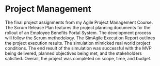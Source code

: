 # Project Management

The final project assignments from my Agile Project Management Course. The Scrum Release Plan features the project planning documents for the rollout of an Employee Benefits Portal System. The development process will follow the Scrum methodology. The SimAgile Execution Report outlines the project execution results. The simulation mimicked real world project conditions. The end result of the simulation was successful with the MVP being delivered, planned objectives being met, and the stakeholders satisfied. Overall, the project was completed on scope, time, and budget.
